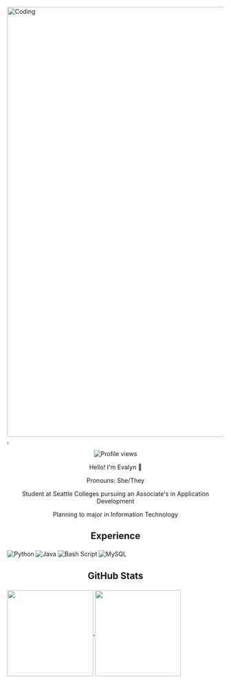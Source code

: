 <img align="center" alt="Coding" width="1000" src="https://media1.giphy.com/media/v1.Y2lkPTc5MGI3NjExNXJhMTgwM2xnd3RkOHp4ZGFqbDdwM280cDVoeDEzMGNtamNnZW50cyZlcD12MV9pbnRlcm5hbF9naWZfYnlfaWQmY3Q9Zw/IuVFGSQZTd6TK/giphy.gif">,
<p align="center">
<img src="https://komarev.com/ghpvc/?username=LynA2Be&color=blue" alt="Profile views">
  
<p align="center"> Hello! I'm Evalyn 👋
<p align="center"> Pronouns: She/They
<p align="center"> Student at Seattle Colleges pursuing an Associate's in Application Development
<p align="center"> Planning to major in Information Technology 

## <p align="center"> Experience 
![Python](https://img.shields.io/badge/python-3670A0?style=for-the-badge&logo=python&logoColor=ffdd54")
![Java](https://img.shields.io/badge/java-%23ED8B00.svg?style=for-the-badge&logo=openjdk&logoColor=white)
![Bash Script](https://img.shields.io/badge/bash_script-%23121011.svg?style=for-the-badge&logo=gnu-bash&logoColor=white)
![MySQL](https://img.shields.io/badge/mysql-4479A1.svg?style=for-the-badge&logo=mysql&logoColor=white)

## <p align="center"> GitHub Stats
<a href="https://github.com/anuraghazra/github-readme-stats">
  <img img height=200 align="center" src= https://github-readme-stats.vercel.app/api?username=LynA2B&show_icons=true&theme=tokyonight>
</a>
<a href="https://github.com/anuraghazra/convoychat">
  <img height=200 align="center" src= https://github-readme-stats.vercel.app/api/top-langs/?username=LynA2B&layout=donut&show_icons=true&theme=tokyonight>
</a>
